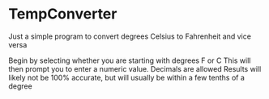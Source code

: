 # TempConverter
Just a simple program to convert degrees Celsius to Fahrenheit and vice versa

Begin by selecting whether you are starting with degrees F or C
This will then prompt you to enter a numeric value. Decimals are allowed
Results will likely not be 100% accurate, but will usually be within a few tenths of a degree
